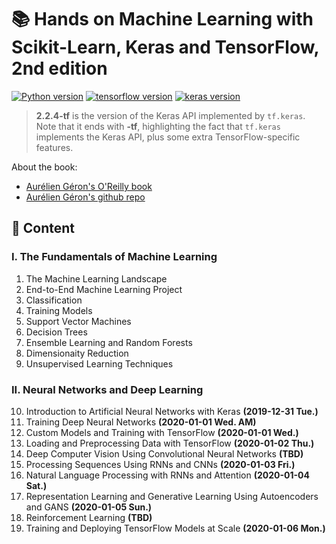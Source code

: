 # :books: Hands on Machine Learning with Scikit-Learn, Keras and TensorFlow, 2nd edition

[![Python version](https://img.shields.io/badge/Python-3.6.9-blue)](https://www.python.org/downloads/release/python-369/) [![tensorflow version](https://img.shields.io/badge/TensorFlow-2.0.0-blue)](https://www.tensorflow.org/)  [![keras version](https://img.shields.io/badge/Keras-2.2.4--tf-blue)](https://www.tensorflow.org/api_docs/python/tf/keras)

> **2.2.4-tf** is the version of the Keras API implemented by `tf.keras`. Note that it ends with **-tf**, highlighting the fact that `tf.keras` implements the Keras API, plus some extra TensorFlow-specific features.


About the book:
+ [Aurélien Géron's O'Reilly book](https://www.amazon.com/-/zh/dp/1492032646/ref=sr_1_1?__mk_zh_CN=%E4%BA%9A%E9%A9%AC%E9%80%8A%E7%BD%91%E7%AB%99&crid=39GEU93HMI8Z0&keywords=hands+on+machine+learning&qid=1577780077&sprefix=hands+on+ma%2Caps%2C376&sr=8-1)
+ [Aurélien Géron's github repo](https://github.com/ageron/handson-ml2)


## :balloon: Content

### I. The Fundamentals of Machine Learning

01. The Machine Learning Landscape
02. End-to-End Machine Learning Project
03. Classification
04. Training Models
05. Support Vector Machines
06. Decision Trees
07. Ensemble Learning and Random Forests
08. Dimensionaity Reduction
09. Unsupervised Learning Techniques

### II. Neural Networks and Deep Learning

10. Introduction to Artificial Neural Networks with Keras **(2019-12-31 Tue.)**
11. Training Deep Neural Networks **(2020-01-01 Wed. AM)**
12. Custom Models and Training with TensorFlow **(2020-01-01 Wed.)**
13. Loading and Preprocessing Data with TensorFlow **(2020-01-02 Thu.)**
14. Deep Computer Vision Using Convolutional Neural Networks **(TBD)**
15. Processing Sequences Using RNNs and CNNs **(2020-01-03 Fri.)**
16. Natural Language Processing with RNNs and Attention **(2020-01-04 Sat.)**
17. Representation Learning and Generative Learning Using Autoencoders and GANS **(2020-01-05 Sun.)**
18. Reinforcement Learning **(TBD)**
19. Training and Deploying TensorFlow Models at Scale **(2020-01-06 Mon.)**

